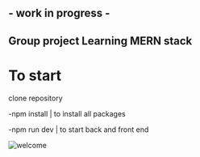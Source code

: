 ## - work in progress - ##

## Group project Learning MERN stack

# To start

  clone repository
  
   
  -npm install  | to install all packages
  
  -npm run dev | to start back and front end

![welcome](public/welcome.png)
